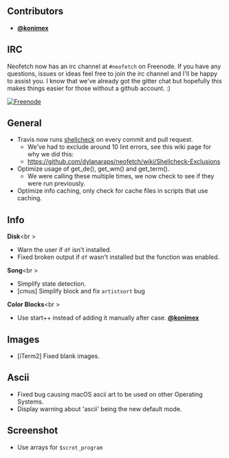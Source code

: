 ## Contributors

- **[@konimex](https://github.com/konimex)**


## IRC

Neofetch now has an irc channel at `#neofetch` on Freenode. If you have any questions, issues or ideas feel free to join the irc channel and I'll be happy to assist you. I know that we've already got the gitter chat but hopefully this makes things easier for those without a github account. :)

[![Freenode](https://img.shields.io/badge/%23neofetch-%20on%20Freenode-brightgreen.svg)](http://irc.lc/freenode/neofetch)


## General

- Travis now runs [shellcheck](https://github.com/koalaman/shellcheck) on every commit and pull request.
    - We've had to exclude around 10 lint errors, see this wiki page for why we did this:
    - https://github.com/dylanaraps/neofetch/wiki/Shellcheck-Exclusions
- Optimize usage of get_de(), get_wm() and get_term().
    - We were calling these multiple times, we now check to see if they were run previously.
- Optimize info caching, only check for cache files in scripts that use caching.


## Info

**Disk**<br \>

- Warn the user if `df` isn't installed.
- Fixed broken output if `df` wasn't installed but the function was enabled.

**Song**<br \>

- Simplify state detection.
- [cmus] Simplify block and fix `artistsort` bug

**Color Blocks**<br \>

- Use start++ instead of adding it manually after case. **[@konimex](https://github.com/konimex)**


## Images

- [iTerm2] Fixed blank images.


## Ascii

- Fixed bug causing macOS ascii art to be used on other Operating Systems.
- Display warning about 'ascii' being the new default mode.


## Screenshot

- Use arrays for `$scrot_program`
